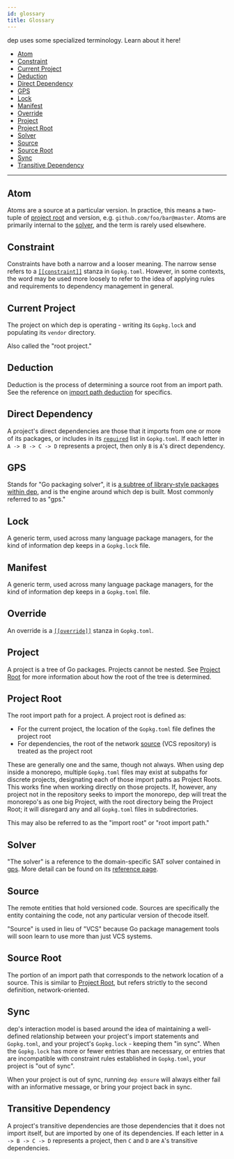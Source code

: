 ```yaml
---
id: glossary
title: Glossary
---
```


dep uses some specialized terminology. Learn about it here!

* [Atom](#atom)
* [Constraint](#constraint)
* [Current Project](#current-project)
* [Deduction](#deduction)
* [Direct Dependency](#direct-dependency)
* [GPS](#gps)
* [Lock](#lock)
* [Manifest](#manifest)
* [Override](#override)
* [Project](#project)
* [Project Root](#project-root)
* [Solver](#solver)
* [Source](#source)
* [Source Root](#source-root)
* [Sync](#sync)
* [Transitive Dependency](#transitive-dependency)

---

## Atom

Atoms are a source at a particular version. In practice, this means a two-tuple of [project root](#project-root) and version, e.g. `github.com/foo/bar@master`. Atoms are primarily internal to the [solver](#solver), and the term is rarely used elsewhere.

## Constraint

Constraints have both a narrow and a looser meaning. The narrow sense refers to a [`[[constraint]]`](Gopkg.toml.md#constraint) stanza in `Gopkg.toml`. However, in some contexts, the word may be used more loosely to refer to the idea of applying rules and requirements to dependency management in general.

## Current Project

The project on which dep is operating - writing its `Gopkg.lock` and populating its `vendor` directory.

Also called the "root project."

## Deduction

Deduction is the process of determining a source root from an import path. See the reference on [import path deduction](deduction.md) for specifics.

## Direct Dependency

A project's direct dependencies are those that it imports from one or more of its packages, or includes in its [`required`](Gopkg.toml.md#required) list in `Gopkg.toml`. If each letter in `A -> B -> C -> D` represents a project, then only `B` is  `A`'s direct dependency.

## GPS

Stands for "Go packaging solver", it is [a subtree of library-style packages within dep](https://godoc.org/github.com/golang/dep/gps), and is the engine around which dep is built. Most commonly referred to as "gps." 

## Lock

A generic term, used across many language package managers, for the kind of information dep keeps in a `Gopkg.lock` file.

## Manifest

A generic term, used across many language package managers, for the kind of information dep keeps in a `Gopkg.toml` file.

## Override

An override is a [`[[override]]`](Gopkg.toml.md#override) stanza in `Gopkg.toml`. 

## Project

A project is a tree of Go packages. Projects cannot be nested. See [Project Root](#project-root) for more information about how the root of the tree is determined.

## Project Root

The root import path for a project. A project root is defined as:

* For the current project, the location of the `Gopkg.toml` file defines the project root
* For dependencies, the root of the network [source](#source) (VCS repository) is treated as the project root

These are generally one and the same, though not always. When using dep inside a monorepo, multiple `Gopkg.toml` files may exist at subpaths for discrete projects, designating each of those import paths as Project Roots. This works fine when working directly on those projects. If, however, any project not in the repository seeks to import the monorepo, dep will treat the monorepo's as one big Project, with the root directory being the Project Root; it will disregard any and all  `Gopkg.toml` files in subdirectories.

This may also be referred to as the "import root" or "root import path."

## Solver

"The solver" is a reference to the domain-specific SAT solver contained in [gps](#gps). More detail can be found on its [reference page](the-solver.md).

## Source

The remote entities that hold versioned code. Sources are specifically the entity containing the code, not any particular version of thecode itself.

"Source" is used in lieu of "VCS" because Go package management tools will soon learn to use more than just VCS systems.

## Source Root

The portion of an import path that corresponds to the network location of a source. This is similar to [Project Root](#project-root), but refers strictly to the second definition, network-oriented.

## Sync

dep's interaction model is based around the idea of maintaining a well-defined relationship between your project's import statements and `Gopkg.toml`, and your project's `Gopkg.lock` - keeping them "in sync". When the `Gopkg.lock` has more or fewer entries than are necessary, or entries that are incompatible with constraint rules established in `Gopkg.toml`, your project is "out of sync".

When your project is out of sync, running `dep ensure` will always either fail with an informative message, or bring your project back in sync.

## Transitive Dependency

A project's transitive dependencies are those dependencies that it does not import itself, but are imported by one of its dependencies. If each letter in `A -> B -> C -> D` represents a project, then `C` and `D` are  `A`'s transitive dependencies.